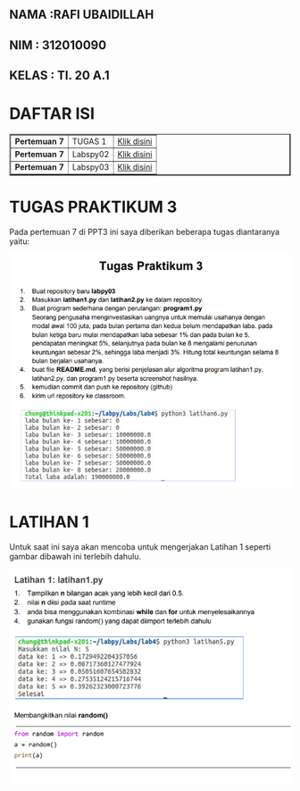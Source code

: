 ## NAMA :RAFI UBAIDILLAH
## NIM : 312010090
## KELAS : TI. 20 A.1

# DAFTAR ISI 
<table border="2" cellspacing="10">
<tr>
 <td><b>Pertemuan 7</b></td>
    <td>TUGAS 1</td>
    <td><a href="https://github.com/Rafi09/tugas7">Klik disini</td>
  </tr>
  <td><b>Pertemuan 7</b></td>
  <td>Labspy02</td>
  <td><a href="https://github.com/Rafi09/Pertemuan-7-labpy02">Klik disini</td>
  </tr>
  <td><b>Pertemuan 7</b></td>
  <td>Labspy03</td>
  <td><a href="https://github.com/Rafi09/PERTEMUAN-7-PPT2-LABPY03">Klik disini</td>
</tr>

</table>

# TUGAS PRAKTIKUM 3

Pada pertemuan 7 di PPT3 ini saya diberikan beberapa tugas diantaranya yaitu:

![uby1](foto/uby1.png)

# LATIHAN 1

Untuk saat ini saya akan mencoba untuk mengerjakan Latihan 1 seperti gambar dibawah ini terlebih dahulu.

![uby2](foto/uby2.png)

